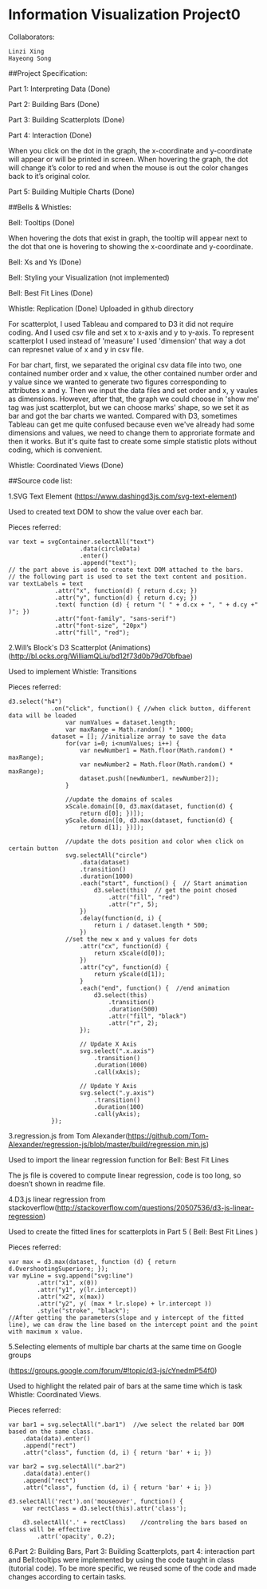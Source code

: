 # Information Visualization Project0


Collaborators:

	Linzi Xing
	Hayeong Song

##Project Specification:

Part 1: Interpreting Data (Done)

Part 2: Building Bars (Done)

Part 3: Building Scatterplots (Done)

Part 4: Interaction (Done)

When you click on the dot in the graph, the x-coordinate and y-coordinate will appear or will be printed in screen.
When hovering the graph, the dot will change it’s color to red and when the mouse is out the color changes back to it’s original color.

Part 5: Building Multiple Charts (Done)


##Bells & Whistles:

Bell: Tooltips (Done)

When hovering the dots that exist in graph, the tooltip will appear next to the dot that one is hovering to showing the x-coordinate and y-coordinate.

Bell: Xs and Ys (Done)

Bell: Styling your Visualization (not implemented)

Bell: Best Fit Lines (Done)

Whistle: Replication (Done)
Uploaded in github directory

For scatterplot, I used Tableau and compared to D3 it did not require coding. And I used csv file and set x to x-axis and y to y-axis. To represent scatterplot I used instead of 'measure' I used 'dimension' that way a dot can represnet value of x and y in csv file.

For bar chart, first, we separated the original csv data file into two, one contained number order and x value, the other contained number order and y value since we wanted to generate two figures corresponding to attributes x and y. Then we input the data files and set order and x, y vaules as dimensions. However, after that, the graph we could choose in 'show me' tag was just scatterplot, but we can choose marks' shape, so we set it as bar and got the bar charts we wanted. Compared with D3, sometimes Tableau can get me quite confused because even we've already had some dimensions and values, we need to change them to approriate formate and then it works. But it's quite fast to create some simple statistic plots without coding, which is convenient. 

Whistle: Coordinated Views (Done)



##Source code list:

1.SVG Text Element (https://www.dashingd3js.com/svg-text-element)

  Used to created text DOM to show the value over each bar.

Pieces referred: 

    var text = svgContainer.selectAll("text")
                        .data(circleData)
                        .enter()
                        .append("text");
	// the part above is used to create text DOM attached to the bars. 
	// the following part is used to set the text content and position.
    var textLabels = text
                 .attr("x", function(d) { return d.cx; })
                 .attr("y", function(d) { return d.cy; })
                 .text( function (d) { return "( " + d.cx + ", " + d.cy +" )"; })
                 .attr("font-family", "sans-serif")
                 .attr("font-size", "20px")
                 .attr("fill", "red");
		 

2.Will’s Block's D3 Scatterplot (Animations)(http://bl.ocks.org/WilliamQLiu/bd12f73d0b79d70bfbae)

  Used to implement Whistle: Transitions

Pieces referred:

	d3.select("h4")
                .on("click", function() { //when click button, different data will be loaded
                    var numValues = dataset.length; 
                    var maxRange = Math.random() * 1000;                      
		    	dataset = []; //initialize array to save the data
                    for(var i=0; i<numValues; i++) {
                        var newNumber1 = Math.floor(Math.random() * maxRange); 
                        var newNumber2 = Math.floor(Math.random() * maxRange); 
                        dataset.push([newNumber1, newNumber2]); 
                    }

                    //update the domains of scales
                    xScale.domain([0, d3.max(dataset, function(d) {
                        return d[0]; })]);
                    yScale.domain([0, d3.max(dataset, function(d) {
                        return d[1]; })]);

                    //update the dots position and color when click on certain button
                    svg.selectAll("circle")
                        .data(dataset) 
                        .transition() 
                        .duration(1000) 
                        .each("start", function() {  // Start animation
                            d3.select(this)  // get the point chosed
                                .attr("fill", "red")  
                                .attr("r", 5);  
                        })
                        .delay(function(d, i) {
                            return i / dataset.length * 500; 
                        })
                   	//set the new x and y values for dots
                        .attr("cx", function(d) {
                            return xScale(d[0]);  
                        })
                        .attr("cy", function(d) {
                            return yScale(d[1]);  
                        }
                        .each("end", function() {  //end animation
                            d3.select(this)  
                                .transition()
                                .duration(500)
                                .attr("fill", "black")  
                                .attr("r", 2);  
                        });

                        // Update X Axis
                        svg.select(".x.axis")
                            .transition()
                            .duration(1000)
                            .call(xAxis);

                        // Update Y Axis
                        svg.select(".y.axis")
                            .transition()
                            .duration(100)
                            .call(yAxis);
                });
		

3.regression.js from Tom Alexander(https://github.com/Tom-Alexander/regression-js/blob/master/build/regression.min.js)

  Used to import the linear regression function for Bell: Best Fit Lines

  The js file is covered to compute linear regression, code is too long, so doesn’t shown in readme file.


4.D3.js linear regression from stackoverflow(http://stackoverflow.com/questions/20507536/d3-js-linear-regression)

  Used to create the fitted lines for scatterplots in Part 5 ( Bell: Best Fit Lines )

Pieces referred:

	var max = d3.max(dataset, function (d) { return d.OvershootingSuperiore; }); 
	var myLine = svg.append("svg:line") 
			.attr("x1", x(0)) 
			.attr("y1", y(lr.intercept)) 
			.attr("x2", x(max)) 
			.attr("y2", y( (max * lr.slope) + lr.intercept )) 
			.style("stroke", "black"); 
	//After getting the parameters(slope and y intercept of the fitted line), we can draw the line based on the intercept point and the point with maximum x value.


5.Selecting elements of multiple bar charts at the same time on Google groups

(https://groups.google.com/forum/#!topic/d3-js/cYnedmP54f0)

Used to highlight the related pair of bars at the same time which is task Whistle: Coordinated Views.

Pieces referred:

	var bar1 = svg.selectAll(".bar1")  //we select the related bar DOM based on the same class.
		.data(data).enter()
	 	.append("rect")
	 	.attr("class", function (d, i) { return 'bar' + i; })
          
	var bar2 = svg.selectAll(".bar2")
		.data(data).enter()
	 	.append("rect")
	 	.attr("class", function (d, i) { return 'bar' + i; })

	d3.selectAll('rect').on('mouseover', function() {
    	var rectClass = d3.select(this).attr('class');
   
    	d3.selectAll('.' + rectClass)    //controling the bars based on class will be effective
        	.attr('opacity', 0.2);

6.Part 2: Building Bars, Part 3: Building Scatterplots, part 4: interaction part and Bell:tooltips were implemented by using the code taught in class (tutorial code). To be more specific, we reused some of the code and made changes according to certain tasks. 
	


